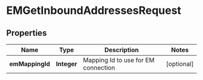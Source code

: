 

# EMGetInboundAddressesRequest


## Properties

| Name | Type | Description | Notes |
|------------ | ------------- | ------------- | -------------|
|**emMappingId** | **Integer** | Mapping Id to use for EM connection |  [optional] |



